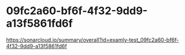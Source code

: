 # 09fc2a60-bf6f-4f32-9dd9-a13f5861fd6f
https://sonarcloud.io/summary/overall?id=examly-test_09fc2a60-bf6f-4f32-9dd9-a13f5861fd6f
